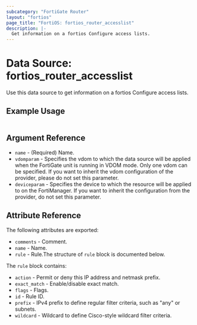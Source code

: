 ```yaml
---
subcategory: "FortiGate Router"
layout: "fortios"
page_title: "FortiOS: fortios_router_accesslist"
description: |-
  Get information on a fortios Configure access lists.
---
```


# Data Source: fortios_router_accesslist
Use this data source to get information on a fortios Configure access lists.


## Example Usage

```hcl

```

## Argument Reference

* `name` - (Required) Name.
* `vdomparam` - Specifies the vdom to which the data source will be applied when the FortiGate unit is running in VDOM mode. Only one vdom can be specified. If you want to inherit the vdom configuration of the provider, please do not set this parameter.
* `deviceparam` - Specifies the device to which the resource will be applied to on the FortiManager. If you want to inherit the configuration from the provider, do not set this parameter.

## Attribute Reference

The following attributes are exported:

* `comments` - Comment.
* `name` - Name.
* `rule` - Rule.The structure of `rule` block is documented below.

The `rule` block contains:

* `action` - Permit or deny this IP address and netmask prefix.
* `exact_match` - Enable/disable exact match.
* `flags` - Flags.
* `id` - Rule ID.
* `prefix` - IPv4 prefix to define regular filter criteria, such as "any" or subnets.
* `wildcard` - Wildcard to define Cisco-style wildcard filter criteria.
